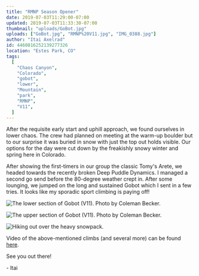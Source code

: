 ```yaml
---
title: "RMNP Season Opener"
date: 2019-07-03T11:29:00-07:00
updated: 2019-07-03T11:33:30-07:00
thumbnail: "uploads/GoBot.jpg"
uploads: ["GoBot.jpg", "RMNP%20V11.jpg", "IMG_0388.jpg"]
author: "Itai Axelrad"
id: 4460816252139277326
location: "Estes Park, CO"
tags:
  [
    "Chaos Canyon",
    "Colorado",
    "gobot",
    "lower",
    "Mountain",
    "park",
    "RMNP",
    "V11",
  ]
---
```


After the requisite early start and uphill approach, we found ourselves in lower chaos. The crew had planned on meeting at the warm-up boulder but to our surprise it was buried in snow with just the top out holds visible. Our options for the day were cut down by the freakishly snowy winter and spring here in Colorado.

After showing the first-timers in our group the classic Tomy's Arete, we headed towards the recently broken Deep Puddle Dynamics. I managed a second go send before the 80-degree weather crept in. After some lounging, we jumped on the long and sustained Gobot which I sent in a few tries. It looks like my sporadic sport climbing is paying off!

![The lower section of Gobot (V11). Photo by Coleman Becker.](uploads/GoBot.jpg)

![The upper section of Gobot (V11). Photo by Coleman Becker.](uploads/RMNP%20V11.jpg)

![Hiking out over the heavy snowpack.](uploads/IMG_0388.jpg)

Video of the above-mentioned climbs (and several more) can be found [here](https://www.youtube.com/watch?v=lAHHoMg1xf8).

See you out there!

\- Itai

